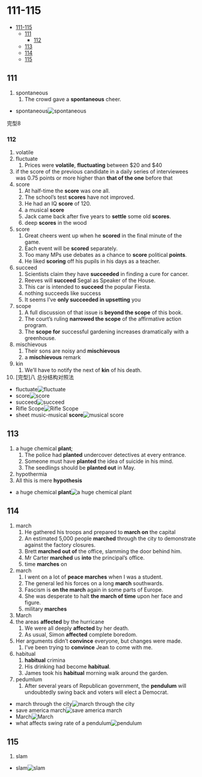 # 111-115

- [111-115](#111-115)
  - [111](#111)
    - [112](#112)
  - [113](#113)
  - [114](#114)
  - [115](#115)

## 111

1. spontaneous
   1. The crowd gave a **spontaneous** cheer.

- spontaneous![spontaneous](https://thumbs.dreamstime.com/b/planned-spontaneous-as-choice-pictured-words-road-signs-to-show-person-makes-decision-can-choose-either-171950608.jpg)

完型8

### 112

1. volatile
2. fluctuate
   1. Prices were **volatile**, **fluctuating** between $20 and $40
3. if the score of the previous candidate in a daily series of interviewees was 0.75 points or more higher than **that of the one** before that
4. score
   1. At half-time the **score** was one all.
   2. The school’s test **scores** have not improved.
   3. He had an IQ **score** of 120.
   4. a musical **score**
   5. Jack came back after five years to **settle** some old **scores**.
   6. deep **scores** in the wood
5. score
   1. Great cheers went up when he **scored** in the final minute of the game.
   2. Each event will be **scored** separately.
   3. Too many MPs use debates as a chance to **score** political **points**.
   4. He liked **scoring** off his pupils in his days as a teacher.
6. succeed
   1. Scientists claim they have **succeeded** in finding a cure for cancer.
   2. Reeves will **succeed** Segal as Speaker of the House.
   3. This car is intended to **succeed** the popular Fiesta.
   4. nothing succeeds like success
   5. It seems I’ve **only succeeded in upsetting** you
7. scope
   1. A full discussion of that issue is **beyond the scope** of this book.
   2. The court’s ruling **narrowed the scope** of the affirmative action program.
   3. The **scope for** successful gardening increases dramatically with a greenhouse.
8. mischievous
   1. Their sons are noisy and **mischievous**
   2. a **mischievous** remark
9. kin
   1. We’ll have to notify the next of **kin** of his death.
10. [完型]八 总分结构对照法

- fluctuate![fluctuate](https://www.researchgate.net/profile/Thierry-Martin/publication/1877394/figure/fig1/AS:669410222149644@1536611242639/The-current-as-a-function-of-time-undergoes-fluctuation-around-an-average-value-the.png)
- score![score](https://image.shutterstock.com/image-illustration/3d-illustration-conceptual-gauge-needle-260nw-1312836320.jpg)
- succeed![succeed](https://previews.123rf.com/images/iqoncept/iqoncept1110/iqoncept111000073/10978050-one-person-succeeds-and-holds-the-word-succeed-while-others-lay-crushed-under-the-word-fail-symboliz.jpg)
- Rifle Scope![Rifle Scope](https://cdn.shopify.com/s/files/1/0082/9502/2628/products/rwa-hawkeye-rifle-scope-1-5-6-x-30-optics-sights-741_512x512.jpg?v=1655132804)
- sheet music-musical **score**![musical score](https://upload.wikimedia.org/wikipedia/commons/thumb/4/4c/CuiVil3_2p204.png/330px-CuiVil3_2p204.png)

## 113

1. a huge chemical **plant**;
   1. The police had **planted** undercover detectives at every entrance.
   2. Someone must have **planted** the idea of suicide in his mind.
   3. The seedlings should be **planted out** in May.
2. hypothermia
3. All this is mere **hypothesis**

- a huge chemical **plant**![a huge chemical plant](https://thumbs.dreamstime.com/b/huge-chemical-factory-plant-russia-38325091.jpg)

## 114

1. march
   1. He gathered his troops and prepared to **march on** the capital
   2. An estimated 5,000 people **marched** through the city to demonstrate against the factory closures.
   3. Brett **marched out of** the office, slamming the door behind him.
   4. Mr Carter **marched** us **into** the principal’s office.
   5. time **marches** on
2. march
   1. I went on a lot of **peace marches** when I was a student.
   2. The general led his forces on a long **march** southwards.
   3. Fascism is **on the march** again in some parts of Europe.
   4. She was desperate to halt **the march of time** upon her face and figure.
   5. military **marches**
3. March
4. the areas **affected** by the hurricane
   1. We were all deeply **affected** by her death.
   2. As usual, Simon **affected** complete boredom.
5. Her arguments didn’t **convince** everyone, but changes were made.
   1. I’ve been trying to **convince** Jean to come with me.
6. habitual
   1. **habitual** crimina
   2. His drinking had become **habitual**.
   3. James took his **habitual** morning walk around the garden.
7. pedumlum
   1. After several years of Republican government, the **pendulum** will undoubtedly swing back and voters will elect a Democrat.

- march through the city![march through the city](https://api.time.com/wp-content/uploads/2020/09/black-lives-matter-protests.jpg)
- save america march![save america march](https://static01.nyt.com/images/2021/01/06/us/politics/06dc-trump-1/merlin_182045202_3c0d08e4-9db3-43db-bc9b-55fcad78f1e7-articleLarge.jpg?quality=75&auto=webp&disable=upscale)
- March![March](https://media.istockphoto.com/vectors/hello-march-vector-backgrhello-march-vector-backgroundoundhello-march-vector-id1297036474?k=20&m=1297036474&s=612x612&w=0&h=hXlZHkG94AO9rZgGlIKn1msjB9ocT_RdDIGAfYQwGLM=)
- what affects swing rate of a pendulum![pendulum](https://img-aws.ehowcdn.com/560x350p/s3-us-west-1.amazonaws.com/contentlab.studiod/getty/c58f5470b0ea406183845c37a209e8c2?type=webp)

## 115

1. slam

- slam![slam](https://thumbs.dreamstime.com/z/slamming-door-illustration-slamming-door-illustration-clipart-image-208043766.jpg)
